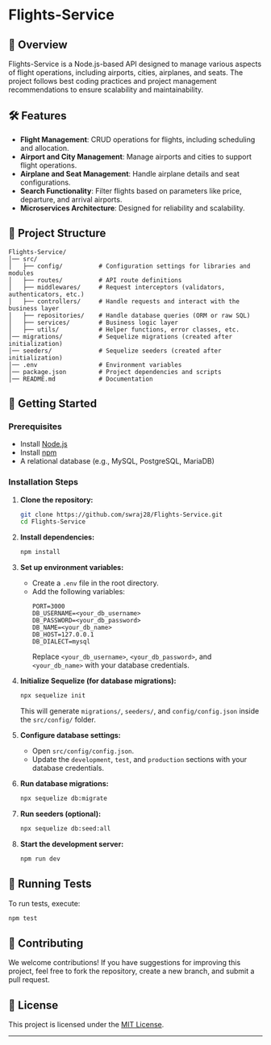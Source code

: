 # Flights-Service

## 📖 Overview
Flights-Service is a Node.js-based API designed to manage various aspects of flight operations, including airports, cities, airplanes, and seats. The project follows best coding practices and project management recommendations to ensure scalability and maintainability.

## 🛠️ Features
- **Flight Management**: CRUD operations for flights, including scheduling and allocation.
- **Airport and City Management**: Manage airports and cities to support flight operations.
- **Airplane and Seat Management**: Handle airplane details and seat configurations.
- **Search Functionality**: Filter flights based on parameters like price, departure, and arrival airports.
- **Microservices Architecture**: Designed for reliability and scalability.

## 📂 Project Structure
```
Flights-Service/
│── src/
│   ├── config/          # Configuration settings for libraries and modules
│   ├── routes/          # API route definitions
│   ├── middlewares/     # Request interceptors (validators, authenticators, etc.)
│   ├── controllers/     # Handle requests and interact with the business layer
│   ├── repositories/    # Handle database queries (ORM or raw SQL)
│   ├── services/        # Business logic layer
│   ├── utils/           # Helper functions, error classes, etc.
│── migrations/          # Sequelize migrations (created after initialization)
│── seeders/             # Sequelize seeders (created after initialization)
│── .env                 # Environment variables
│── package.json         # Project dependencies and scripts
│── README.md            # Documentation
```

## 🚀 Getting Started

### Prerequisites
- Install [Node.js](https://nodejs.org/)
- Install [npm](https://www.npmjs.com/)
- A relational database (e.g., MySQL, PostgreSQL, MariaDB)

### Installation Steps

1. **Clone the repository:**
   ```sh
   git clone https://github.com/swraj28/Flights-Service.git
   cd Flights-Service
   ```

2. **Install dependencies:**
   ```sh
   npm install
   ```

3. **Set up environment variables:**
   - Create a `.env` file in the root directory.
   - Add the following variables:
     ```env
     PORT=3000
     DB_USERNAME=<your_db_username>
     DB_PASSWORD=<your_db_password>
     DB_NAME=<your_db_name>
     DB_HOST=127.0.0.1
     DB_DIALECT=mysql
     ```
     Replace `<your_db_username>`, `<your_db_password>`, and `<your_db_name>` with your database credentials.

4. **Initialize Sequelize (for database migrations):**
   ```sh
   npx sequelize init
   ```
   This will generate `migrations/`, `seeders/`, and `config/config.json` inside the `src/config/` folder.

5. **Configure database settings:**
   - Open `src/config/config.json`.
   - Update the `development`, `test`, and `production` sections with your database credentials.

6. **Run database migrations:**
   ```sh
   npx sequelize db:migrate
   ```

7. **Run seeders (optional):**
   ```sh
   npx sequelize db:seed:all
   ```

8. **Start the development server:**
   ```sh
   npm run dev
   ```

## 🧪 Running Tests
To run tests, execute:
```sh
npm test
```

## 🤝 Contributing
We welcome contributions! If you have suggestions for improving this project, feel free to fork the repository, create a new branch, and submit a pull request.

## 📜 License
This project is licensed under the [MIT License](LICENSE).

---



